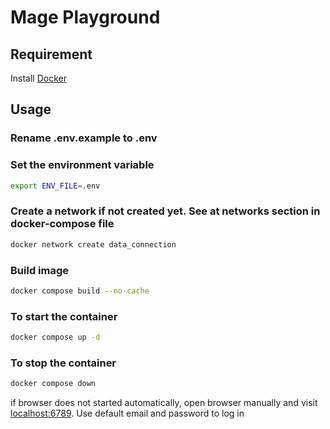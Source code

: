 # Mage Playground

## Requirement
Install [Docker](https://www.docker.com/get-started/)

## Usage
### Rename .env.example to .env
### Set the environment variable
 ```bash
export ENV_FILE=.env
```
### Create a network if not created yet. See at networks section in docker-compose file
```bash
docker network create data_connection
```
### Build image
```bash
docker compose build --no-cache
```
### To start the container
```bash
docker compose up -d
```
### To stop the container

```bash
docker compose down
```
if browser does not started automatically, open browser manually and visit [localhost:6789](localhost:6789). Use default email and password to log in